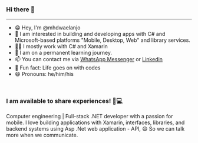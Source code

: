<h3>Hi there 👋</h3>
    <hr />
    <ul>
        <li>😁 Hey, I'm @mhdwaelanjo</li>
        <li>👀 I am interested in building and developing apps with C# and Microsoft-based platforms "Mobile, Desktop, Web"
            and library services.</li>
        <li>👨‍🔧 I mostly work with C# and Xamarin</li>    
        <li>🌱 I am on a permanent learning journey.
        <li>📫 You can contact me via <a href="https://wa.me/905367396359">WhatsApp Messenger</a> or <a href="https://www.linkedin.com/in/mhdwaelanjo/">Linkedin</a></li>
        <li>💞️ Fun fact: Life goes on with codes</li>
        <li>😄 Pronouns: he/him/his</li>
    </ul>
    <br />
    <h3>I am available to share experiences! 🧑💻</h3>
    <p>
        Computer engineering | Full-stack .NET developer with a passion for mobile. I love building applications with
        Xamarin, interfaces, libraries, and backend systems using Asp .Net web application - API, 😄 So we can talk more when we communicate.
    </p>
